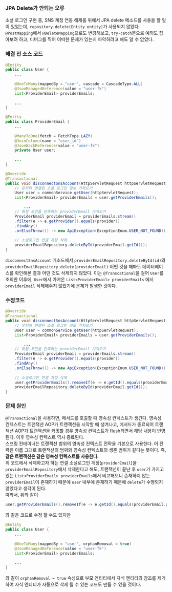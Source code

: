 ### **JPA Delete가 안되는 오류**

  소셜 로그인 구현 중, SNS 계정 연동 해제를 위해서 JPA delete 메소드를 사용을 할 일이 있었는데, `repository.delete(Entity entity)`가 사용되지 않았다. `@PostMapping`에서 `@DeleteMapping`으로도 변경해보고, `try-catch`문으로 예외도 잡아보려 하고, 디버그를 찍어 어떠한 문제가 있는지 파악하려고 해도 알 수 없었다.

### **해결 전 소스 코드**
```java
@Entity
public class User {
    ...
    
    @OneToMany(mappedBy = "user", cascade = CascadeType.ALL)
    @JsonManagedReference(value = "user-fk")
    List<ProviderEmail> providerEmails;
    
    ...
}
```
```java
@Entity
public class ProviderEmail {
    ...
    
    @ManyToOne(fetch = FetchType.LAZY)
    @JoinColumn(name = "user_id")
    @JsonBackReference(value = "user-fk")
    private User user;
    
    ...
}
```

```java
@Override
@Transactional
public void disconnectSnsAccount(HttpServletRequest httpServletRequest, String sns) {
    // 유저와 연결된 소셜 로그인 정보 가져오기
    User user = commonService.getUser(httpServletRequest);
    List<ProviderEmail> providerEmails = user.getProviderEmails();

        ...
    // 특정 조건을 만족하는 providerEmail 가져오기
    ProviderEmail providerEmail = providerEmails.stream()
    .filter(e -> e.getProvider().equals(provider))
    .findAny()
    .orElseThrow(() -> new ApiException(ExceptionEnum.USER_NOT_FOUND));
        
    // 소셜로그인 연결 계정 삭제
    providerEmailRepository.deleteById(providerEmail.getId());
}
```
`disconnectSnsAccount` 메소드에서 `providerEmailRepository.deleteById(id)`와 `providerEmailRepository.delete(providerEmail)` 어떤 것을 해봐도 데이터베이스를 확인해본 결과 어떤 것도 삭제되지 않았다. 이는 `@Transcational`을 걸어 `User`를 조회한 이후에, `User`에서 가져온 `List<ProviderEmail> providerEmails` 에서 `providerEmail` 삭제해주지 않았기에 문제가 발생한 것이다. 

### **수정코드**
```java
@Override
@Transactional
public void disconnectSnsAccount(HttpServletRequest httpServletRequest, String sns) {
    // 유저와 연결된 소셜 로그인 정보 가져오기
    User user = commonService.getUser(httpServletRequest);
    List<ProviderEmail> providerEmails = user.getProviderEmails();

        ...
    // 특정 조건을 만족하는 providerEmail 가져오기
    ProviderEmail providerEmail = providerEmails.stream()
    .filter(e -> e.getProvider().equals(provider))
    .findAny()
    .orElseThrow(() -> new ApiException(ExceptionEnum.USER_NOT_FOUND));
        
    // 소셜로그인 연결 계정 삭제
    user.getProviderEmails().removeIf(e -> e.getId().equals(providerEmail.getId()));
    providerEmailRepository.deleteById(providerEmail.getId());
}
```

### **문제 원인**
`@Transactional`을 사용하면, 메서드를 호출할 때 영속성 컨텍스트가 생긴다. 영속성 컨텍스트는 트랜잭션 AOP가 트랜잭션을 시작할 때 생겨나고, 메서드가 종료되어 트랜잭션 AOP가 트랜잭션을 커밋할 경우 영속성 컨텍스트가 flush되면서 해당 내용이 반영된다. 이후 영속성 컨텍스트 역시 종료된다. <br>
 스프링 컨테이너는 트랜잭션 범위의 영속성 컨텍스트 전략을 기본으로 사용한다. 이 전략은 이름 그대로 트랜잭션의 범위와 영속성 컨텍스트의 생존 범위가 같다는 뜻이다. 즉, **같은 트랜잭션은 같은 영속성 컨텍스트를 사용한다.**<br>
위 코드에서 삭제하고자 하는 연결 소셜로그인 계정(`providerEmail`)을 `providerEmailRepository`에서 삭제한다고 해도, 트랜잭션이 끝난 후 `user`가 가지고 있는 `List<ProviderEmail> providerEmails`에서 비교해보니 존재하지 않는 `providerEmail`이 존재하기 때문에 `user` 내부에 존재하기 때문에 `delete`가 수행되지 않았다고 생각이 된다.<br>
따라서, 위와 같이
```java
user.getProviderEmails().removeIf(e -> e.getId().equals(providerEmail.getId()));
```
와 같은 코드로 수정 할 수도 있지만
```java
@Entity
public class User {
    ...
    
    @OneToMany(mappedBy = "user", orphanRemoval = true)
    @JsonManagedReference(value = "user-fk")
    List<ProviderEmail> providerEmails;
    
    ...
}
```
와 같이 `orphanRemoval = true` 속성으로 부모 엔티티에서 자식 엔티티의 참조를 제거하여 자식 엔티티가 자동으로 삭제 될 수 있는 코드도 만들 수 있을 것이다.